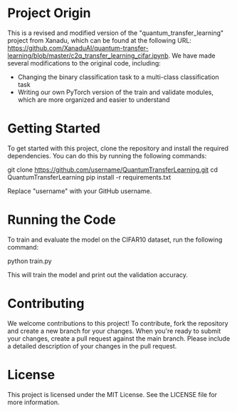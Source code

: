 # Project Origin
This is a revised and modified version of the "quantum_transfer_learning" project from Xanadu, which can be found at the following URL: https://github.com/XanaduAI/quantum-transfer-learning/blob/master/c2q_transfer_learning_cifar.ipynb. We have made several modifications to the original code, including:

* Changing the binary classification task to a multi-class classification task
* Writing our own PyTorch version of the train and validate modules, which are more organized and easier to understand

# Getting Started
To get started with this project, clone the repository and install the required dependencies. You can do this by running the following commands:

git clone https://github.com/username/QuantumTransferLearning.git
cd QuantumTransferLearning
pip install -r requirements.txt

Replace "username" with your GitHub username.

# Running the Code
To train and evaluate the model on the CIFAR10 dataset, run the following command:

python train.py

This will train the model and print out the validation accuracy.

# Contributing
We welcome contributions to this project! To contribute, fork the repository and create a new branch for your changes. When you're ready to submit your changes, create a pull request against the main branch. Please include a detailed description of your changes in the pull request.

# License
This project is licensed under the MIT License. See the LICENSE file for more information.
